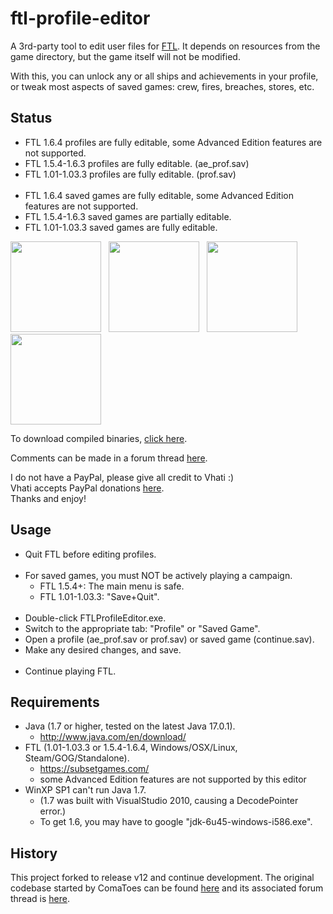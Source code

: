 ftl-profile-editor
==================

A 3rd-party tool to edit user files for [FTL](https://subsetgames.com/). It depends on resources from the game directory, but the game itself will not be modified.

With this, you can unlock any or all ships and achievements in your profile, or tweak most aspects of saved games: crew, fires, breaches, stores, etc.


Status
-----
* FTL 1.6.4 profiles are fully editable, some Advanced Edition features are not supported.
* FTL 1.5.4-1.6.3 profiles are fully editable. (ae_prof.sav)
* FTL 1.01-1.03.3 profiles are fully editable. (prof.sav)
<br /><br />
* FTL 1.6.4 saved games are fully editable, some Advanced Edition features are not supported.
* FTL 1.5.4-1.6.3 saved games are partially editable.
* FTL 1.01-1.03.3 saved games are fully editable.

<a href="https://raw.github.com/reseto/ftl-profile-editor/master/img/ftl-edit-v29-ss1.png"><img src="https://raw.github.com/reseto/ftl-profile-editor/master/img/ftl-edit-v29-ss1.png" width="145px" height="auto" /></a> &nbsp; <a href="https://raw.github.com/reseto/ftl-profile-editor/master/img/ftl-edit-v29-ss2.png"><img src="https://raw.github.com/reseto/ftl-profile-editor/master/img/ftl-edit-v29-ss2.png" width="145px" height="auto" /></a> &nbsp; <a href="https://raw.github.com/reseto/ftl-profile-editor/master/img/ftl-edit-v29-ss3.png"><img src="https://raw.github.com/reseto/ftl-profile-editor/master/img/ftl-edit-v29-ss3.png" width="145px" height="auto" /></a> &nbsp; <a href="https://raw.github.com/reseto/ftl-profile-editor/master/img/ftl-edit-v29-ss4.png"><img src="https://raw.github.com/reseto/ftl-profile-editor/master/img/ftl-edit-v29-ss4.png" width="145px" height="auto" /></a>

To download compiled binaries, [click here](https://sourceforge.net/projects/ftleditor/).

Comments can be made in a forum thread [here](https://subsetgames.com/forum/viewtopic.php?f=7&t=10959).

I do not have a PayPal, please give all credit to Vhati :) <br />
Vhati accepts PayPal donations [here](https://vhati.github.io/donate.html). <br />
Thanks and enjoy!


Usage
-----
* Quit FTL before editing profiles.
<br /><br />
* For saved games, you must NOT be actively playing a campaign.
    * FTL 1.5.4+: The main menu is safe.
    * FTL 1.01-1.03.3: "Save+Quit".
<br /><br />
* Double-click FTLProfileEditor.exe.
* Switch to the appropriate tab: "Profile" or "Saved Game".
* Open a profile (ae_prof.sav or prof.sav) or saved game (continue.sav).
* Make any desired changes, and save.
<br /><br />
* Continue playing FTL.


Requirements
------------
* Java (1.7 or higher, tested on the latest Java 17.0.1).
    * http://www.java.com/en/download/
* FTL (1.01-1.03.3 or 1.5.4-1.6.4, Windows/OSX/Linux, Steam/GOG/Standalone).
    * https://subsetgames.com/
    * some Advanced Edition features are not supported by this editor
* WinXP SP1 can't run Java 1.7.
    * (1.7 was built with VisualStudio 2010, causing a DecodePointer error.)
    * To get 1.6, you may have to google "jdk-6u45-windows-i586.exe".


History
-------
This project forked to release v12 and continue development. The original codebase started by ComaToes can be found [here](https://github.com/ComaToes/ftl-profile-editor) and its associated forum thread is [here](https://subsetgames.com/forum/viewtopic.php?f=7&t=2877).
